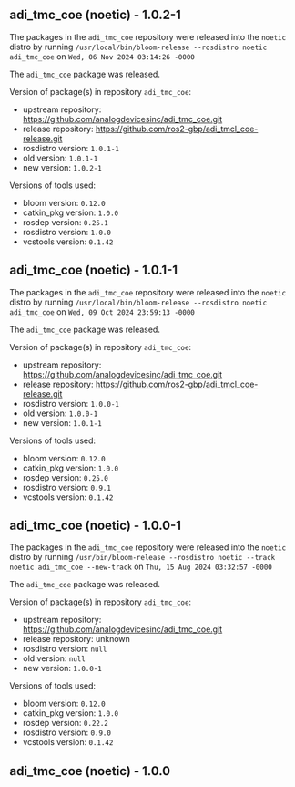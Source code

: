 ## adi_tmc_coe (noetic) - 1.0.2-1

The packages in the `adi_tmc_coe` repository were released into the `noetic` distro by running `/usr/local/bin/bloom-release --rosdistro noetic adi_tmc_coe` on `Wed, 06 Nov 2024 03:14:26 -0000`

The `adi_tmc_coe` package was released.

Version of package(s) in repository `adi_tmc_coe`:

- upstream repository: https://github.com/analogdevicesinc/adi_tmc_coe.git
- release repository: https://github.com/ros2-gbp/adi_tmcl_coe-release.git
- rosdistro version: `1.0.1-1`
- old version: `1.0.1-1`
- new version: `1.0.2-1`

Versions of tools used:

- bloom version: `0.12.0`
- catkin_pkg version: `1.0.0`
- rosdep version: `0.25.1`
- rosdistro version: `1.0.0`
- vcstools version: `0.1.42`


## adi_tmc_coe (noetic) - 1.0.1-1

The packages in the `adi_tmc_coe` repository were released into the `noetic` distro by running `/usr/local/bin/bloom-release --rosdistro noetic adi_tmc_coe` on `Wed, 09 Oct 2024 23:59:13 -0000`

The `adi_tmc_coe` package was released.

Version of package(s) in repository `adi_tmc_coe`:

- upstream repository: https://github.com/analogdevicesinc/adi_tmc_coe.git
- release repository: https://github.com/ros2-gbp/adi_tmcl_coe-release.git
- rosdistro version: `1.0.0-1`
- old version: `1.0.0-1`
- new version: `1.0.1-1`

Versions of tools used:

- bloom version: `0.12.0`
- catkin_pkg version: `1.0.0`
- rosdep version: `0.25.0`
- rosdistro version: `0.9.1`
- vcstools version: `0.1.42`


## adi_tmc_coe (noetic) - 1.0.0-1

The packages in the `adi_tmc_coe` repository were released into the `noetic` distro by running `/usr/bin/bloom-release --rosdistro noetic --track noetic adi_tmc_coe --new-track` on `Thu, 15 Aug 2024 03:32:57 -0000`

The `adi_tmc_coe` package was released.

Version of package(s) in repository `adi_tmc_coe`:

- upstream repository: https://github.com/analogdevicesinc/adi_tmc_coe.git
- release repository: unknown
- rosdistro version: `null`
- old version: `null`
- new version: `1.0.0-1`

Versions of tools used:

- bloom version: `0.12.0`
- catkin_pkg version: `1.0.0`
- rosdep version: `0.22.2`
- rosdistro version: `0.9.0`
- vcstools version: `0.1.42`


## adi_tmc_coe (noetic) - 1.0.0

